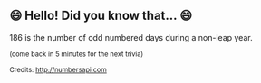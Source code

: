 ## 😄 Hello! Did you know that... 😄
186 is the number of odd numbered days during a non-leap year.

<sup>(come back in 5 minutes for the next trivia)</sup>


<sup>Credits: http://numbersapi.com</sup>

